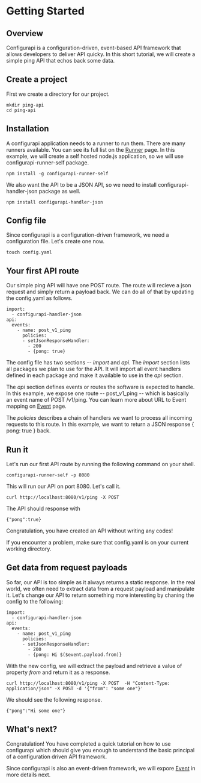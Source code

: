 # Getting Started

## Overview

Configurapi is a configuration-driven, event-based API framework that allows developers to deliver API quicky.  In this short tutorial, we will create a simple ping API that echos back some data.

## Create a project

First we create a directory for our project.

    mkdir ping-api
    cd ping-api

## Installation

A configurapi application needs to a runner to run them.  There are many runners available.  You can see its full list on the [Runner](runner) page. In this example, we will create a self hosted node.js application, so we will use configurapi-runner-self package. 

    npm install -g configurapi-runner-self

We also want the API to be a JSON API, so we need to install configurapi-handler-json package as well.

    npm install configurapi-handler-json

## Config file

Since configurapi is a configuration-driven framework, we need a configuration file.  Let's create one now.

    touch config.yaml

## Your first API route

Our simple ping API will have one POST route.  The route will recieve a json request and simply return a payload back. We can do all of that by updating the config.yaml as follows.

    import:
      - configurapi-handler-json
    api:
      events:
        - name: post_v1_ping
          policies:
          - setJsonResponseHandler:
            - 200
            - {pong: true}

The config file has two sections -- *import* and *api*.  The *import* section lists all packages we plan to use for the API.  It will import all event handlers defined in each package and make it available to use in the *api* section.

The *api* section defines events or routes the software is expected to handle.  In this example, we expose one route -- post_v1_ping -- which is basically an event name of POST /v1/ping.  You can learn more about URL to Event mapping on [Event](event) page.

The *policies* describes a chain of handlers we want to process all incoming requests to this route.  In this example, we want to return a JSON response { pong: true } back.

## Run it

Let's run our first API route by running the following command on your shell.  

    configurapi-runner-self -p 8080

This will run our API on port 8080.  Let's call it.

    curl http://localhost:8080/v1/ping -X POST

The API should response with

    {"pong":true}

Congratulation, you have created an API without writing any codes!

If you encounter a problem, make sure that config.yaml is on your current working directory.

## Get data from request payloads

So far, our API is too simple as it always returns a static response.  In the real world, we often need to extract data from a request payload and manipulate it.  Let's change our API to return something more interesting by chaning the config to the following:

    import:
      - configurapi-handler-json
    api:
      events:
        - name: post_v1_ping
          policies:
          - setJsonResponseHandler:
            - 200
            - {pong: Hi $($event.payload.from)}

With the new config, we will extract the payload and retrieve a value of property *from* and return it as a response.

    curl http://localhost:8080/v1/ping -X POST  -H "Content-Type: application/json" -X POST -d '{"from": "some one"}'

We should see the following response. 

    {"pong":"Hi some one"}

## What's next?

Congratulation!  You have completed a quick tutorial on how to use configurapi which should give you enough to understand the basic principal of a configuration driven API framework.

Since configurapi is also an event-driven framework, we will expore [Event](event) in more details next.